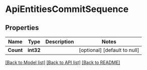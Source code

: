 # ApiEntitiesCommitSequence

## Properties
Name | Type | Description | Notes
------------ | ------------- | ------------- | -------------
**Count** | **int32** |  | [optional] [default to null]

[[Back to Model list]](../README.md#documentation-for-models) [[Back to API list]](../README.md#documentation-for-api-endpoints) [[Back to README]](../README.md)


